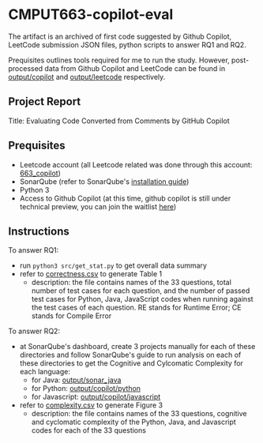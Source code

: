 # CMPUT663-copilot-eval
The artifact is an archived of first code suggested by Github Copilot, LeetCode submission JSON files, python scripts to answer RQ1 and RQ2.  

Prequisites outlines tools required for me to run the study. However, post-processed data from Github Copilot and LeetCode can be found in [output/copilot](output/copilot) and [output/leetcode](output/leetcode) respectively. 

Project Report 
------------
Title: Evaluating Code Converted from Comments by GitHub Copilot  

Prequisites 
------------
- Leetcode account (all Leetcode related was done through this account: [663_copilot](https://leetcode.com/663_copilot/))
- SonarQube (refer to SonarQube's [installation guide](https://docs.sonarqube.org/latest/setup/get-started-2-minutes/)) 
- Python 3
- Access to Github Copilot (at this time, github copilot is still under technical preview, you can join the waitlist [here](https://github.com/features/copilot/signup))  

Instructions 
------------
To answer RQ1:
- run `python3 src/get_stat.py` to get overall data summary
- refer to [correctness.csv](output/questions_data/correctness.csv) to generate Table 1
    * description: the file contains names of the 33 questions, total number of test cases for each question, and the number of passed test cases for Python, Java, JavaScript codes when running against the test cases of each question. RE stands for Runtime Error; CE stands for Compile Error
  
To answer RQ2:
- at SonarQube's dashboard, create 3 projects manually for each of these directories and follow SonarQube's guide to run analysis on each of these directories to get the Cognitive and Cylcomatic Complexity for each language:
    * for Java: [output/sonar_java](output/sonar_java/)
    * for Python: [output/copilot/python](output/copilot/python)
    * for Javascript: [output/copilot/javascript](output/copilot/javascript)
- refer to [complexity.csv](output/questions_data/complexity.csv) to generate Figure 3
    * description: the file contains names of the 33 questions, cognitive and cyclomatic complexity of the Python, Java, and Javascript codes for each of the 33 questions 

